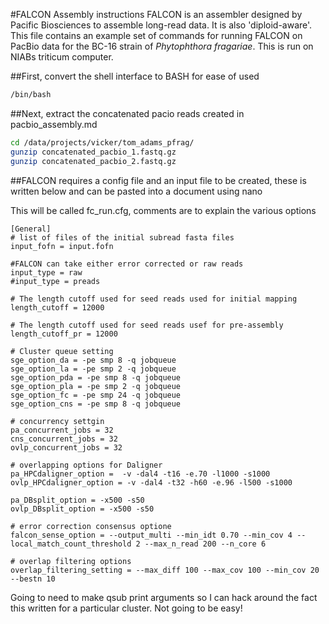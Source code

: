 #FALCON Assembly instructions
FALCON is an assembler designed by Pacific Biosciences to assemble long-read data. It is also 'diploid-aware'. This file contains an example set of commands for running FALCON on PacBio data for the BC-16 strain of *Phytophthora fragariae*. This is run on NIABs triticum computer.

##First, convert the shell interface to BASH for ease of used

```sh
/bin/bash
```

##Next, extract the concatenated pacio reads created in pacbio_assembly.md

```bash
cd /data/projects/vicker/tom_adams_pfrag/
gunzip concatenated_pacbio_1.fastq.gz
gunzip concatenated_pacbio_2.fastq.gz
```

##FALCON requires a config file and an input file to be created, these is written below and can be pasted into a document using nano

This will be called fc_run.cfg, comments are to explain the various options
```
[General]
# list of files of the initial subread fasta files
input_fofn = input.fofn

#FALCON can take either error corrected or raw reads
input_type = raw
#input_type = preads

# The length cutoff used for seed reads used for initial mapping
length_cutoff = 12000

# The length cutoff used for seed reads usef for pre-assembly
length_cutoff_pr = 12000

# Cluster queue setting
sge_option_da = -pe smp 8 -q jobqueue
sge_option_la = -pe smp 2 -q jobqueue
sge_option_pda = -pe smp 8 -q jobqueue
sge_option_pla = -pe smp 2 -q jobqueue
sge_option_fc = -pe smp 24 -q jobqueue
sge_option_cns = -pe smp 8 -q jobqueue

# concurrency settgin
pa_concurrent_jobs = 32
cns_concurrent_jobs = 32
ovlp_concurrent_jobs = 32

# overlapping options for Daligner
pa_HPCdaligner_option =  -v -dal4 -t16 -e.70 -l1000 -s1000
ovlp_HPCdaligner_option = -v -dal4 -t32 -h60 -e.96 -l500 -s1000

pa_DBsplit_option = -x500 -s50
ovlp_DBsplit_option = -x500 -s50

# error correction consensus optione
falcon_sense_option = --output_multi --min_idt 0.70 --min_cov 4 --local_match_count_threshold 2 --max_n_read 200 --n_core 6

# overlap filtering options
overlap_filtering_setting = --max_diff 100 --max_cov 100 --min_cov 20 --bestn 10
```

Going to need to make qsub print arguments so I can hack around the fact this written for a particular cluster. Not going to be easy!
